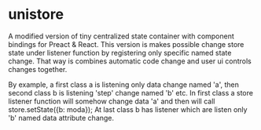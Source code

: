 # unistore
A modified version of tiny centralized state container with component bindings for Preact &amp; React. This version is makes possible change store state under listener function by registering only specific named state change. That way is combines automatic code change and user ui controls changes together. 

By example, a first class a is listening only data change named 'a', then second class b is listening 'step' change named 'b' etc. In first class a store listener function will somehow change data 'a' and then will call store.setState({b: moda}); At last class b has listener which are listen only 'b' named data attribute change. 
